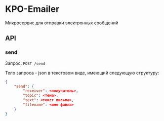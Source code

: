 # KPO-Emailer
Микросервис для отправки электронных сообщений

## API

### send

Запрос: `POST /send`

Тело запроса - json в текстовом виде, имеющий следующую структуру:

```json
{
    "send": {
        "receiver": <получатель>,
        "topic": <тема>,
        "text": <текст письма>,
        "filename": <имя файла>
    }
}
```



